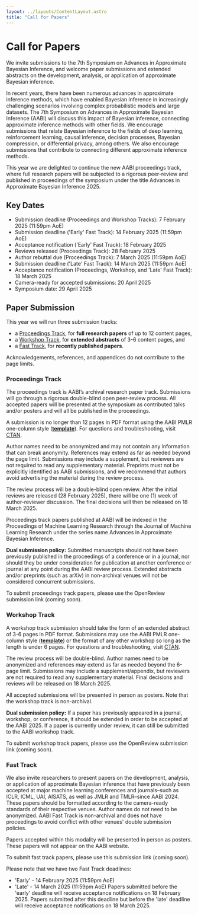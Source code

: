 ```yaml
---
layout: ../layouts/ContentLayout.astro
title: "Call for Papers"
---
```


# Call for Papers

We invite submissions to the 7th Symposium on Advances in Approximate Bayesian Inference, and welcome paper submissions and extended abstracts on the development, analysis, or application of approximate Bayesian inference.

In recent years, there have been numerous advances in approximate inference methods, which have enabled Bayesian inference in increasingly challenging scenarios involving complex probabilistic models and large datasets. The 7th Symposium on Advances in Approximate Bayesian Inference (AABI) will discuss this impact of Bayesian inference, connecting approximate inference methods with other fields. We encourage submissions that relate Bayesian inference to the fields of deep learning, reinforcement learning, causal inference, decision processes, Bayesian compression, or differential privacy, among others. We also encourage submissions that contribute to connecting different approximate inference methods.

This year we are delighted to continue the new AABI proceedings track, where full research papers will be subjected to a rigorous peer-review and published in proceedings of the symposium under the title Advances in Approximate Bayesian Inference 2025. <!-- The proceedings are available here. -->

## Key Dates

- Submission deadline (Proceedings and Workshop Tracks): 7 February 2025 (11:59pm AoE)
- Submission deadline ('Early' Fast Track): 14 February 2025 (11:59pm AoE)
- Acceptance notification ('Early' Fast Track): 18 February 2025
- Reviews released (Proceedings Track): 28 February 2025
- Author rebuttal due (Proceedings Track): 7 March 2025 (11:59pm AoE)
- Submission deadline ('Late' Fast Track): 14 March 2025 (11:59pm AoE)
- Acceptance notification (Proceedings, Workshop, and 'Late' Fast Track): 18 March 2025
- Camera-ready for accepted submissions: 20 April 2025
- Symposium date: 29 April 2025

<!-- ## Poster Information for Authors

It is the responsibility of the authors to print and bring their own posters to the symposium. Due to space constraints, posters cannot exceed A1 width. That is, the maximum width is 594 mm (23.4 in). A0 posters are permitted in portrait orientation but not in landscape. -->

<!-- ## Camera ready instructions for accepted papers

Camera ready versions of accepted papers should be deanonymized, listing author names and affiliations, and incorporate the feedback provided by reviewers. We allow an additional page to account for them (i.e., max 7 pages for the workshop track and 13 pages for the proceedings track). Updated manuscripts should be uploaded to OpenReview by 12 July 2024. -->

## Paper Submission

This year we will run three submission tracks:

- a [Proceedings Track](#proceedings-track), for **full research papers** of up to 12 content pages,
- a [Workshop Track](#workshop-track), for **extended abstracts** of 3-6 content pages, and
- a [Fast Track](#fast-track), for **recently published papers**.

Acknowledgements, references, and appendices do not contribute to the page limits.

### Proceedings Track

The proceedings track is AABI’s archival research paper track. Submissions will go through a rigorous double-blind open peer-review process. All accepted papers will be presented at the symposium as contributed talks and/or posters and will all be published in the proceedings.

A submission is no longer than 12 pages in PDF format using the AABI PMLR one-column style ([**template**](https://approximateinference.org/pmlr/aabi2024proceedings.zip)). For questions and troubleshooting, visit [CTAN](https://ctan.org/tex-archive/macros/latex/contrib/jmlr).

Author names need to be anonymized and may not contain any information that can break anonymity. References may extend as far as needed beyond the page limit. Submissions may include a supplement, but reviewers are not required to read any supplementary material. Preprints must not be explicitly identified as AABI submissions, and we recommend that authors avoid advertising the material during the review process.

The review process will be a double-blind open review. After the initial reviews are released (28 February 2025), there will be one (1) week of author-reviewer discussion. The final decisions will then be released on 18 March 2025.

Proceedings track papers published at AABI will be indexed in the Proceedings of Machine Learning Research through the Journal of Machine Learning Research under the series name Advances in Approximate Bayesian Inference.

**Dual submission policy:** Submitted manuscripts should not have been previously published in the proceedings of a conference or in a journal, nor should they be under consideration for publication at another conference or journal at any point during the AABI review process. Extended abstracts and/or preprints (such as arXiv) in non-archival venues will not be considered concurrent submissions.

To submit proceedings track papers, please use the OpenReview submission link (coming soon).

### Workshop Track

A workshop track submission should take the form of an extended abstract of 3-6 pages in PDF format. Submissions may use the AABI PMLR one-column style ([**template**](https://approximateinference.org/pmlr/aabi2024workshop.zip)) or the format of any other workshop so long as the length is under 6 pages.
For questions and troubleshooting, visit [CTAN](https://ctan.org/tex-archive/macros/latex/contrib/jmlr).

The review process will be double-blind. Author names need to be anonymized and references may extend as far as needed beyond the 6-page limit. Submissions may include a supplement/appendix, but reviewers are not required to read any supplementary material. Final decisions and reviews will be released on 18 March 2025.

All accepted submissions will be presented in person as posters. Note that the workshop track is non-archival.

**Dual submission policy:** If a paper has previously appeared in a journal, workshop, or conference, it should be extended in order to be accepted at the AABI 2025. If a paper is currently under review, it can still be submitted to the AABI workshop track.

To submit workshop track papers, please use the OpenReview submission link (coming soon).

### Fast Track

We also invite researchers to present papers on the development, analysis, or application of approximate Bayesian inference that have previously been accepted at major machine learning conferences and journals–such as ICLR, ICML, UAI, AISATS, as well as JMLR and TMLR–since AABI 2024. These papers should be formatted according to the camera-ready standards of their respective venues. Author names do not need to be anonymized. AABI Fast Track is non-archival and does not have proceedings to avoid conflict with other venues' double submission policies.

Papers accepted within this modality will be presented in person as posters. These papers will not appear on the AABI website.

To submit fast track papers, please use this submission link (coming soon).

Please note that we have two Fast Track deadlines:
- 'Early' - 14 February 2025 (11:59pm AoE)
- 'Late' - 14 March 2025 (11:59pm AoE)
Papers submitted before the 'early' deadline will receive acceptance notifications on 18 February 2025. Papers submitted after this deadline but before the 'late' deadline will receive acceptance notifications on 18 March 2025.
